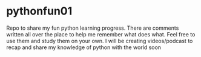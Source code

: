 # pythonfun01
 Repo to share my fun python learning progress. There are comments written all over the place
to help me remember what does what.
Feel free to use them and study them on your own.
I will be creating videos/podcast to recap and share my knowledge of python with the world
soon
